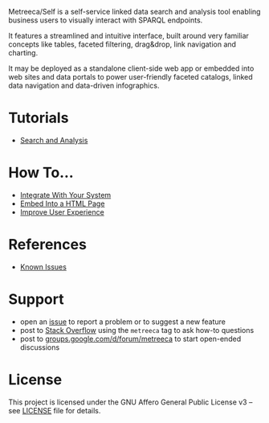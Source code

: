 Metreeca/Self is a self-service linked data search and analysis tool enabling business users to visually interact with SPARQL endpoints.

It features a streamlined and intuitive interface, built around very familiar concepts like tables, faceted filtering, drag&drop, link navigation and charting.

It may be deployed as a standalone client-side web app or embedded into web sites and data portals to power user-friendly faceted catalogs, linked data navigation and data-driven infographics.

# Tutorials

- [Search and Analysis](tutorials/search-and-analysis/index.md)

# How To…

- [Integrate With Your System](how-to/integrate-with-your-system.md)
- [Embed Into a HTML Page](how-to/embed-into-a-html-page.md)
- [Improve User Experience](how-to/improve-user-experience.md)

# References

- [Known Issues](references/known-issues.md)

# Support

- open an [issue](https://github.com/metreeca/self/issues) to report a problem or to suggest a new feature
- post to [Stack Overflow](https://stackoverflow.com/questions/ask?tags=metreeca) using the `metreeca` tag to ask how-to questions
- post to [groups.google.com/d/forum/metreeca](https://groups.google.com/d/forum/metreeca) to start open-ended discussions

# License

This project is licensed under the GNU Affero General Public License v3 – see [LICENSE](https://www.gnu.org/licenses/agpl-3.0.txt) file for details.
